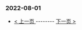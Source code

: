 ### 2022-08-01 
 

- [ < 上一页 ](https://github.com/able8/weibo-hot-record/blob/master/2022-07-31.md) -------- [ 下一页 > ](https://github.com/able8/weibo-hot-record/blob/master/2022-08-02.md)